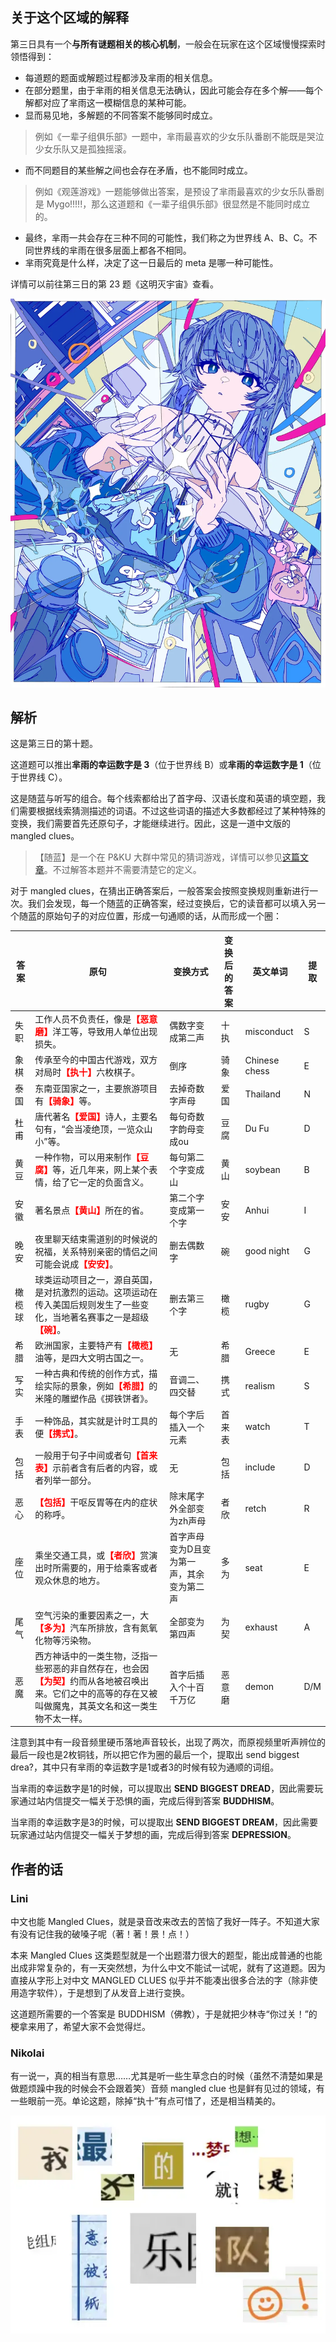<style>
.rb {color: red; font-weight: bold;}
</style>

## 关于这个区域的解释

第三日具有一个**与所有谜题相关的核心机制**，一般会在玩家在这个区域慢慢探索时领悟得到：

- 每道题的题面或解题过程都涉及芈雨的相关信息。
- 在部分题里，由于芈雨的相关信息无法确认，因此可能会存在多个解——每个解都对应了芈雨这一模糊信息的某种可能。
- 显而易见地，多解题的不同答案不能够同时成立。

> 例如《一辈子组俱乐部》一题中，芈雨最喜欢的少女乐队番剧不能既是哭泣少女乐队又是孤独摇滚。

- 而不同题目的某些解之间也会存在矛盾，也不能同时成立。

> 例如《观莲游戏》一题能够做出答案，是预设了芈雨最喜欢的少女乐队番剧是 Mygo!!!!!，那么这道题和《一辈子组俱乐部》很显然是不能同时成立的。

- 最终，芈雨一共会存在三种不同的可能性，我们称之为世界线 A、B、C。不同世界线的芈雨在很多层面上都各不相同。
- 芈雨究竟是什么样，决定了这一日最后的 meta 是哪一种可能性。

详情可以前往第三日的第 23 题《这明灭宇宙》查看。

<img class="puzzle-image" src="media/solution/day3_premeta/4.webp" alt="">

## 解析

这是第三日的第十题。

这道题可以推出**芈雨的幸运数字是 3**（位于世界线 B）或**芈雨的幸运数字是 1**（位于世界线 C）。

这是随蓝与听写的组合。每个线索都给出了首字母、汉语长度和英语的填空题，我们需要根据线索猜测描述的词语。不过这些词语的描述大多数都经过了某种特殊的变换，我们需要首先还原句子，才能继续进行。因此，这是一道中文版的 mangled clues。

> 【随蓝】是一个在 P&KU 大群中常见的猜词游戏，详情可以参见[这篇文章](https://mp.weixin.qq.com/s?__biz=Mzg2NjY2NTE0Mg==&mid=2247485271&idx=1&sn=46f4be6239be482e9295dca6d259750f&chksm=cf3a2d2bf1e6f06a33f474b30752a62c822f1b7e92b4a75c051e5c704511b2661066d36110a1&mpshare=1&scene=1&srcid=1107TSfrq5neYgsf04kQu6v9&sharer_shareinfo=28ab0ab19a9ee0697041975a9e1744eb&sharer_shareinfo_first=28ab0ab19a9ee0697041975a9e1744eb&key=daf9bdc5abc4e8d006d0eb628ebf20ae216c0ebde393d19c6eff99d23ea76bde7314f9fce5d5ff482e35d2376f63eaf4e69da79a956656820e2b2becb204b44fa4ba6830c434ff1abb996f4f95003a9d0d9209fa6a673fe9c55f76bf5bae54a6a5674ef60b71007225ccdf8e8c68b609b34fe62d27547f8aa0ec32cbbc393dd5&ascene=1&uin=Mjc0MjI3NDAzMg%3D%3D&devicetype=Windows+10+x64&version=6300002f&lang=zh_CN&countrycode=CN&exportkey=n_ChQIAhIQzl6A35j02B%2FH3f6SDkDdFBL6AQIE97dBBAEAAAAAAKLiE%2F2ky60AAAAOpnltbLcz9gKNyK89dVj0YH5iCwmMHecHCwIV5ZKKRvfWNoQw%2FXBq5PTdz5YA6ooXxJMdmqLRqPjSwY5sXAFXpa9Jq1r0LKwHawOOybbo1hbiDeZQ62XEkdlOhfccx6Lgix5P4bzQx%2BahPZkcwyxYhq0nr4tVF4PfIYSIpeJ7ASbLPip4JWcloh2kCDGSXQEPlDvoXUp77d2gwuRiyo5%2BtqeKdeZogXLjAtARR7SLZ82a4iDgA%2BBhJjhWO0H9ReF%2B8QgR0XRvuIzNviksjJa9Lu9PwxdFd4uUoofw8q1Di1sJmqw%3D&acctmode=0&pass_ticket=SozKtX0g8ex6pcc%2BVR64llddNJoKSYiTZ9k5ZYGzTmCvGXMjsLlcGcA0pvejz%2BnE&wx_header=0)。不过解答本题并不需要清楚它的定义。

对于 mangled clues，在猜出正确答案后，一般答案会按照变换规则重新进行一次。我们会发现，每一个随蓝的正确答案，经过变换后，它的读音都可以填入另一个随蓝的原始句子的对应位置，形成一句通顺的话，从而形成一个圈：

|答案|原句|变换方式|变换后的答案|英文单词|提取|
|-|-|-|-|-|-|
|失职|工作人员不负责任，像是<span class="rb">【恶意磨】</span>洋工等，导致用人单位出现损失。|偶数字变成第二声|十执|misconduct|S|
|象棋|传承至今的中国古代游戏，双方对局时<span class="rb">【执十】</span>六枚棋子。|倒序|骑象|Chinese chess|E|
|泰国|东南亚国家之一，主要旅游项目有<span class="rb">【骑象】</span>等。|去掉奇数字声母|爱国|Thailand|N|
|杜甫|唐代著名<span class="rb">【爱国】</span>诗人，主要名句有，“会当凌绝顶，一览众山小”等。|每句奇数字韵母变成ou|豆腐|Du Fu|D|
|黄豆|一种作物，可以用来制作<span class="rb">【豆腐】</span>等，近几年来，网上某个表情，给了它一定的负面含义。|每句第二个字变成山|黄山|soybean|B|
|安徽|著名景点<span class="rb">【黄山】</span>所在的省。|第二个字变成第一个字|安安|Anhui|I|
|晚安|夜里聊天结束需道别的时候说的祝福，关系特别亲密的情侣之间可能会说成<span class="rb">【安安】</span>。|删去偶数字|碗|good night|G|
|橄榄球|球类运动项目之一，源自英国，是对抗激烈的运动。这项运动在传入美国后规则发生了一些变化，当地著名赛事之一是超级<span class="rb">【碗】</span>。|删去第三个字|橄榄|rugby|G|
|希腊|欧洲国家，主要特产有<span class="rb">【橄榄】</span>油等，是四大文明古国之一。|无|希腊|Greece|E|
|写实|一种古典和传统的创作方式，描绘实际的景象，例如<span class="rb">【希腊】</span>的米隆的雕塑作品《掷铁饼者》。|音调二、四交替|携式|realism|S|
|手表|一种饰品，其实就是计时工具的便<span class="rb">【携式】</span>。|每个字后插入一个元素|首来表|watch|T|
|包括|一般用于句子中间或者句<span class="rb">【首来表】</span>示前者含有后者的内容，或者列举一部分。|无|包括|include|D|
|恶心|<span class="rb">【包括】</span>干呕反胃等在内的症状的称呼。|除末尾字外全部变为zh声母|者欣|retch|R|
|座位|乘坐交通工具，或<span class="rb">【者欣】</span>赏演出时所需要的，用于给乘客或者观众休息的地方。|首字声母变为D且变为第一声，其余变为第二声|多为|seat|E|
|尾气|空气污染的重要因素之一，大<span class="rb">【多为】</span>汽车所排放，含有氮氧化物等污染物。|全部变为第四声|为契|exhaust|A|
|恶魔|西方神话中的一类生物，泛指一些邪恶的非自然存在，也会因<span class="rb">【为契】</span>约而从各地被召唤出来。它们之中的高等的存在又被叫做魔鬼，其英文名和这一类生物不太一样。|首字后插入个十百千万亿|恶意磨|demon|D/M|

注意到其中有一段音频里硬币落地声音较长，出现了两次，而原视频里听声辨位的最后一段也是2枚铜钱，所以把它作为圈的最后一个，提取出 send biggest drea?，其中只有芈雨的幸运数字是1或者3的时候有较为通顺的词组。

当芈雨的幸运数字是1的时候，可以提取出 **SEND BIGGEST DREAD**，因此需要玩家通过站内信提交一幅关于恐惧的画，完成后得到答案 **BUDDHISM**。

当芈雨的幸运数字是3的时候，可以提取出 **SEND BIGGEST DREAM**，因此需要玩家通过站内信提交一幅关于梦想的画，完成后得到答案 **DEPRESSION**。

## 作者的话

### Lini

中文也能 Mangled Clues，就是录音改来改去的苦恼了我好一阵子。不知道大家有没有记住我的破嗓子呢（著！著！景！点！）

本来 Mangled Clues 这类题型就是一个出题潜力很大的题型，能出成普通的也能出成非常复杂的，有一天突然想，为什么中文不能试一试呢，就有了这道题。因为直接从字形上对中文 MANGLED CLUES 似乎并不能凑出很多合法的字（除非使用造字软件），于是想到了从发音上进行变换。

这道题所需要的一个答案是 BUDDHISM（佛教），于是就把少林寺“你过关！”的梗拿来用了，希望大家不会觉得烂。

### Nikolai

有一说一，真的相当有意思……尤其是听一些生草念白的时候（虽然不清楚如果是做题烦躁中我的时候会不会跟着笑）音频 mangled clue 也是鲜有见过的领域，有一些眼前一亮。单论这题，除掉“执十”有点可惜了，还是相当精美的。

<img class="puzzle-image" src="media/solution/day3_10/1.webp" alt="">